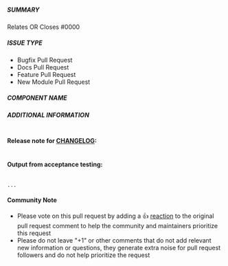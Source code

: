 ##### SUMMARY
<!--- Describe the change below, including rationale and design decisions -->

<!--- If your PR fully resolves and should automatically close the linked issue, use Closes. Otherwise, use Relates --->
Relates OR Closes #0000

##### ISSUE TYPE
<!--- Pick one below and delete the rest -->
- Bugfix Pull Request
- Docs Pull Request
- Feature Pull Request
- New Module Pull Request

##### COMPONENT NAME
<!--- Write the short name of the module, plugin, task or feature below -->

##### ADDITIONAL INFORMATION
<!--- Include additional information to help people understand the change here -->
<!--- A step-by-step reproduction of the problem is helpful if there is no related issue -->


<!--- Paste verbatim command output below, e.g. before and after your change -->
```paste below

```

#### Release note for [CHANGELOG](https://github.com/dell/openmanage-puppet/blob/master/CHANGELOG.md):
<!--
If change is not user facing, just write "NONE" in the release-note block below.
-->

```release-note

```

#### Output from acceptance testing:

```

...
```
<!--- Please keep this note for the community --->
#### Community Note

* Please vote on this pull request by adding a 👍 [reaction](https://blog.github.com/2016-03-10-add-reactions-to-pull-requests-issues-and-comments/) to the original pull request comment to help the community and maintainers prioritize this request
* Please do not leave "+1" or other comments that do not add relevant new information or questions, they generate extra noise for pull request followers and do not help prioritize the request

<!--- Thank you for keeping this note for the community --->
